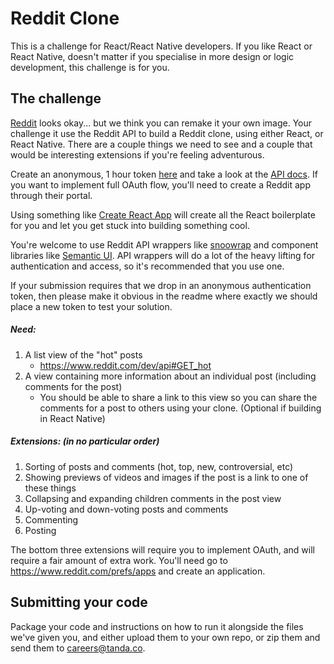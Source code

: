 # Reddit Clone

This is a challenge for React/React Native developers. If you like React or React Native, doesn't matter if you specialise in more design
or logic development, this challenge is for you.

## The challenge

[Reddit](https://www.reddit.com/) looks okay... but we think you can remake it your own image. Your challenge it use the Reddit API
to build a Reddit clone, using either React, or React Native. There are a couple things we need to see and a couple that would be
interesting extensions if you're feeling adventurous.

Create an anonymous, 1 hour token [here](https://not-an-aardvark.github.io/reddit-oauth-helper/) and take a look at the 
[API docs](https://www.reddit.com/dev/api). If you want to implement full OAuth flow, you'll need to create a Reddit app through their
portal. 

Using something like [Create React App](https://github.com/facebook/create-react-app) will create all the React boilerplate for you and let
you get stuck into building something cool. 

You're welcome to use Reddit API wrappers like [snoowrap](https://github.com/not-an-aardvark/snoowrap) and component libraries like
[Semantic UI](https://semantic-ui.com/). API wrappers will do a lot of the heavy lifting for authentication and access, so it's recommended
that you use one.

If your submission requires that we drop in an anonymous authentication token, then please make it obvious in the readme where exactly we
should place a new token to test your solution.

##### Need:
1. A list view of the "hot" posts
   - https://www.reddit.com/dev/api#GET_hot
2. A view containing more information about an individual post (including comments for the post)
   - You should be able to share a link to this view so you can share the comments for a post to others using your clone.
    (Optional if building in React Native)
 
##### Extensions: (in no particular order)
1. Sorting of posts and comments (hot, top, new, controversial, etc)
2. Showing previews of videos and images if the post is a link to one of these things
3. Collapsing and expanding children comments in the post view
4. Up-voting and down-voting posts and comments
5. Commenting
6. Posting

The bottom three extensions will require you to implement OAuth, and will require a fair amount of extra work.
You'll need go to https://www.reddit.com/prefs/apps and create an application.

## Submitting your code

Package your code and instructions on how to run it alongside the files we've given you, and either upload them to your own repo, or
zip them and send them to careers@tanda.co.
